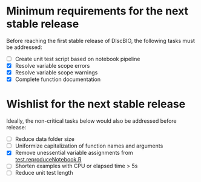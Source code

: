# Minimum requirements for the next stable release

Before reaching the first stable release of DIscBIO, the following tasks must be addressed:

- [ ] Create unit test script based on notebook pipeline
- [x] Resolve variable scope errors
- [x] Resolve variable scope warnings
- [x] Complete function documentation

# Wishlist for the next stable release

Ideally, the non-critical tasks below would also be addressed before release:

- [ ] Reduce data folder size
- [ ] Uniformize capitalization of function names and arguments
- [x] Remove unessential variable assignments from [test.reproduceNotebook.R](tests/testthat/test.reproduceNotebook.R)
- [ ] Shorten examples with CPU or elapsed time > 5s
- [ ] Reduce unit test length

